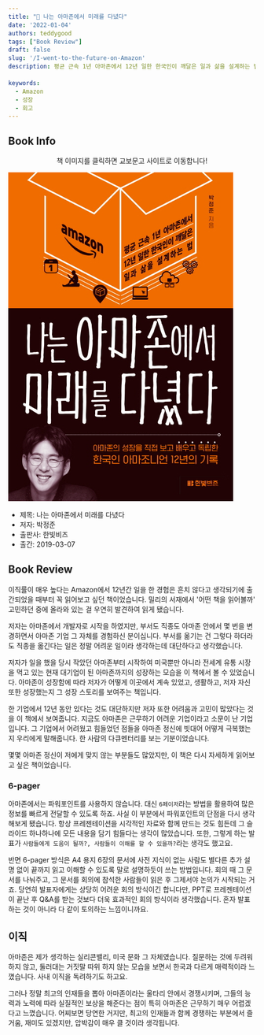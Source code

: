 ```yaml
---
title: "📖 나는 아마존에서 미래를 다녔다"
date: '2022-01-04'
authors: teddygood
tags: ["Book Review"]
draft: false
slug: '/I-went-to-the-future-on-Amazon'
description: 평균 근속 1년 아마존에서 12년 일한 한국인이 깨달은 일과 삶을 설계하는 법

keywords:
  - Amazon
  - 성장
  - 회고
---
```


## Book Info

<center>책 이미지를 클릭하면 교보문고 사이트로 이동합니다!</center>

[![책](../assets/review/I-went-to-the-future-on-Amazon.jpg)](https://www.kyobobook.co.kr/product/detailViewKor.laf?ejkGb=KOR&mallGb=KOR&barcode=9791157843183&orderClick=LEa&Kc=)

- 제목: 나는 아마존에서 미래를 다녔다
- 저자: 박정준
- 출판사: 한빛비즈
- 출간: 2019-03-07

## Book Review

이직률이 매우 높다는 Amazon에서 12년간 일을 한 경험은 흔치 않다고 생각되기에 출간되었을 때부터 꼭 읽어보고 싶던 책이었습니다. 밀리의 서재에서 '어떤 책을 읽어볼까' 고민하던 중에 올라와 있는 걸 우연히 발견하여 읽게 됐습니다. 

저자는 아마존에서 개발자로 시작을 하였지만, 부서도 직종도 아마존 안에서 몇 번을 변경하면서 아마존 기업 그 자체를 경험하신 분이십니다. 부서를 옮기는 건 그렇다 하더라도 직종을 옮긴다는 일은 정말 어려운 일이라 생각하는데 대단하다고 생각했습니다.

저자가 일을 했을 당시 작았던 아마존부터 시작하여 미국뿐만 아니라 전세계 유통 시장을 먹고 있는 현재 대기업이 된 아마존까지의 성장하는 모습을 이 책에서 볼 수 있었습니다. 아마존이 성장함에 따라 저자가 어떻게 이곳에서 계속 있었고, 생활하고, 저자 자신 또한 성장했는지 그 성장 스토리를 보여주는 책입니다.

한 기업에서 12년 동안 있다는 것도 대단하지만 저자 또한 어려움과 고민이 많았다는 것을 이 책에서 보여줍니다. 지금도 아마존은 근무하기 어려운 기업이라고 소문이 난 기업입니다. 그 기업에서 어려웠고 힘들었던 점들을 아마존 정신에 빗대어 어떻게 극복했는지 우리에게 말해줍니다. 한 사람의 다큐멘터리를 보는 기분이었습니다.

몇몇 아마존 정신이 저에게 맞지 않는 부분들도 많았지만, 이 책은 다시 자세하게 읽어보고 싶은 책이었습니다. 

### 6-pager

아마존에서는 파워포인트를 사용하지 않습니다. 대신 `6페이저`라는 방법을 활용하여 많은 정보를 빠르게 전달할 수 있도록 하죠. 사실 이 부분에서 파워포인트의 단점을 다시 생각해보게 됐습니다. 항상 프레젠테이션을 시각적인 자료와 함께 만드는 것도 힘든데 그 슬라이드 하나하나에 모든 내용을 담기 힘들다는 생각이 많았습니다. 또한, 그렇게 하는 발표가 `사람들에게 도움이 될까?, 사람들이 이해를 할 수 있을까?`라는 생각도 했고요. 

반면 6-pager 방식은 A4 용지 6장의 문서에 사전 지식이 없는 사람도 별다른 추가 설명 없이 끝까지 읽고 이해할 수 있도록 말로 설명하듯이 쓰는 방법입니다. 회의 때 그 문서를 나눠주고, 그 문서를 회의에 참석한 사람들이 읽은 후 그제서야 논의가 시작되는 거죠. 당연히 발표자에게는 상당히 어려운 회의 방식이긴 합니다만, PPT로 프레젠테이션이 끝난 후 Q&A를 받는 것보다 더욱 효과적인 회의 방식이라 생각했습니다. 혼자 발표하는 것이 아니라 다 같이 토의하는 느낌이니까요.

## 이직

아마존은 제가 생각하는 실리콘밸리, 미국 문화 그 자체였습니다. 질문하는 것에 두려워 하지 않고, 둘러대는 거짓말 따위 하지 않는 모습을 보면서 한국과 다르게 매력적이라 느꼈습니다. 사내 이직을 독려하기도 하고요.

그러나 정말 최고의 인재들을 뽑아 아마존이라는 울타리 안에서 경쟁시키며, 그들의 능력과 노력에 따라 실질적인 보상을 해준다는 점이 특히 아마존은 근무하기 매우 어렵겠다고 느꼈습니다. 어찌보면 당연한 거지만, 최고의 인재들과 함께 경쟁하는 부분에서 즐거움, 재미도 있겠지만, 압박감이 매우 클 것이라 생각됩니다.
